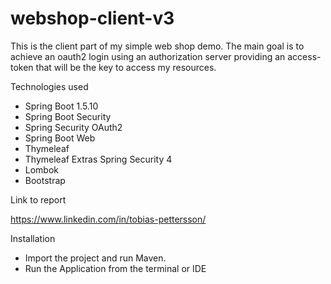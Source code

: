 # webshop-client-v3
This is the client part of my simple web shop demo. The main goal is to achieve an oauth2 login
using an authorization server providing an access-token that will be the key to access my resources.

Technologies used
- Spring Boot 1.5.10
- Spring Boot Security
- Spring Security OAuth2
- Spring Boot Web
- Thymeleaf
- Thymeleaf Extras Spring Security 4
- Lombok
- Bootstrap

Link to report

https://www.linkedin.com/in/tobias-pettersson/

Installation
- Import the project and run Maven. 
- Run the Application from the terminal or IDE